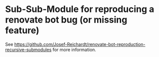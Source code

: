 # Sub-Sub-Module for reproducing a renovate bot bug (or missing feature)

See https://github.com/Josef-Reichardt/renovate-bot-reproduction-recursive-submodules for more information.

